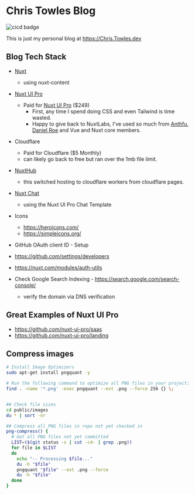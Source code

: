 # Chris Towles Blog

![cicd badge](https://github.com/ChrisTowles/blog/actions/workflows/ci.yml/badge.svg?branch=main)

This is just my personal blog at <https://Chris.Towles.dev>

## Blog Tech Stack

- [Nuxt](https://nuxtjs.org/)
  - using nuxt-content
- [Nuxt UI Pro](https://ui.nuxt.com/)
  - Paid for [Nuxt UI Pro](https://ui.nuxt.com/) ($249)
    - First, any time I spend doing CSS and even Tailwind is time wasted.
    - Happy to give back to NuxtLabs, I've used so much from [Anthfu](https://github.com/antfu), [Daniel Roe](https://github.com/danielroe) and Vue and Nuxt core members.
- Cloudflare
  - Paid for Cloudflare ($5 Monthly)
  - can likely go back to free but ran over the 1mb file limit.
- [NuxtHub](https://hub.nuxt.com/)
  - this switched hosting to cloudflare workers from cloudflare pages.
- [Nuxt Chat](https://github.com/nuxt-ui-pro/chat)
  - using the Nuxt UI Pro Chat Template
- Icons
  - <https://heroicons.com/>
  - <https://simpleicons.org/>

- GitHub OAuth client ID - Setup 
 - https://github.com/settings/developers
 - https://nuxt.com/modules/auth-utils


- Check Google Search Indexing - <https://search.google.com/search-console/>
  - verify the domain via DNS verification

## Great Examples of Nuxt UI Pro

- <https://github.com/nuxt-ui-pro/saas>
- <https://github.com/nuxt-ui-pro/landing>


## Compress images

```bash
# Install Image Optimizers
sudo apt-get install pngquant -y

# Run the following command to optimize all PNG files in your project:
find . -name '*.png' -exec pngquant --ext .png --force 256 {} \;


## Check file sizes
cd public/images
du * | sort -nr

## Compress all PNG files in repo not yet checked in
png-compress() {
  # Get all PNG files not yet committed
  LIST=($(git status -s | cut -c4- | grep .png))
  for file in $LIST
  do
    echo "-- Processing $file..."
    du -h "$file"
    pngquant "$file" --ext .png --force
    du -h "$file"
  done
}

```
